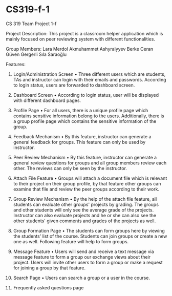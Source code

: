 # CS319-f-1
CS 319 Team Project 1-f

Project Description: 
  This project is a classroom helper application which is mainly focused on peer reviewing system with different functionalities. 

Group Members:
  Lara Merdol
  Akmuhammet Ashyralyyev
  Berke Ceran
  Güven Gergerli
  Sıla Saraoğlu

Features:
1)	Login/Administration Screen
  •	Three different users which are students, TAs and instructor can login with their emails and passwords. According to login status, users are forwarded to dashboard screen.

2)	Dashboard Screen
  •	According to login status, user will be displayed with different dashboard pages. 

3)	Profile Page
  •	For all users, there is a unique profile page which contains sensitive information belong to the users. Additionally, there is a group profile page which contains the sensitive information of the group.

4.	Feedback Mechanism
  •	By this feature, instructor can generate a general feedback for groups. This feature can only be used by instructor.

5)	Peer Review Mechanism
  •	By this feature, instructor can generate a general review questions for groups and all group members review each other. The reviews can only be seen by the instructor.
  
6) Attach File Feature
  • Groups will attach a document file which is relevant to their project on their group profile, by that feature other groups can examine that file and review the peer groups according to their work.

7)	Group Review Mechanism
  •	By the help of the attach file feature, all students can evaluate other groups' projects by grading. The groups and other students will only see the average grade of the projects. Instructor can also evaluate projects and he or she can also see the other students' given comments and grades of the projects as well.   

8)	Group Formation Page
  •	The students can form groups here by viewing the students' list of the course. Students can join groups or create a new one as well. Following feature will help to form groups.
  
9)  Message Feature
  • Users will send and receive a text message via message feature to form a group our exchange views about their project. Users will invite other users to form a group or make a request for joining a group by that feature.

10)	Search Page
  •	Users can search a group or a user in the course.
  
11)	Frequently asked questions page


